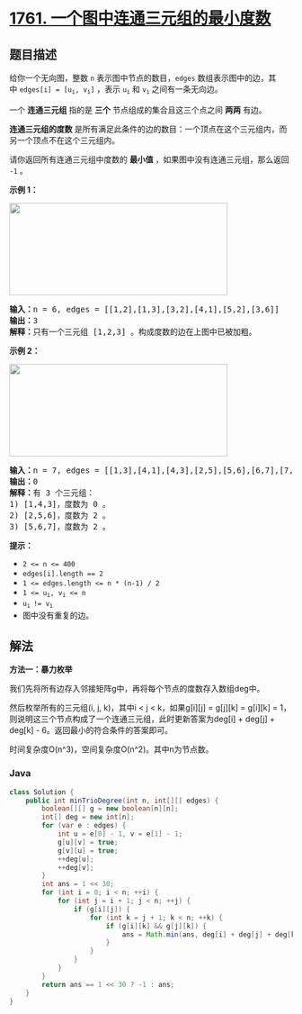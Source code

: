 # [1761. 一个图中连通三元组的最小度数](https://leetcode.cn/problems/minimum-degree-of-a-connected-trio-in-a-graph)

## 题目描述

<p>给你一个无向图，整数 <code>n</code> 表示图中节点的数目，<code>edges</code> 数组表示图中的边，其中 <code>edges[i] = [u<sub>i</sub>, v<sub>i</sub>]</code> ，表示 <code>u<sub>i</sub></code> 和 <code>v<sub>i</sub></code><sub> </sub>之间有一条无向边。</p>

<p>一个 <strong>连通三元组</strong> 指的是 <strong>三个</strong> 节点组成的集合且这三个点之间 <strong>两两</strong> 有边。</p>

<p><strong>连通三元组的度数</strong> 是所有满足此条件的边的数目：一个顶点在这个三元组内，而另一个顶点不在这个三元组内。</p>

<p>请你返回所有连通三元组中度数的 <strong>最小值</strong> ，如果图中没有连通三元组，那么返回 <code>-1</code> 。</p>



<p><strong>示例 1：</strong></p>
<img alt="" src="https://gcore.jsdelivr.net/gh/doocs/leetcode@main/solution/1700-1799/1761.Minimum%20Degree%20of%20a%20Connected%20Trio%20in%20a%20Graph/images/trios1.png" style="width: 388px; height: 164px;" />
<pre>
<b>输入：</b>n = 6, edges = [[1,2],[1,3],[3,2],[4,1],[5,2],[3,6]]
<b>输出：</b>3
<b>解释：</b>只有一个三元组 [1,2,3] 。构成度数的边在上图中已被加粗。
</pre>

<p><strong>示例 2：</strong></p>
<img alt="" src="https://gcore.jsdelivr.net/gh/doocs/leetcode@main/solution/1700-1799/1761.Minimum%20Degree%20of%20a%20Connected%20Trio%20in%20a%20Graph/images/trios2.png" style="width: 388px; height: 164px;" />
<pre>
<b>输入：</b>n = 7, edges = [[1,3],[4,1],[4,3],[2,5],[5,6],[6,7],[7,5],[2,6]]
<b>输出：</b>0
<b>解释：</b>有 3 个三元组：
1) [1,4,3]，度数为 0 。
2) [2,5,6]，度数为 2 。
3) [5,6,7]，度数为 2 。
</pre>



<p><strong>提示：</strong></p>

<ul>
	<li><code>2 <= n <= 400</code></li>
	<li><code>edges[i].length == 2</code></li>
	<li><code>1 <= edges.length <= n * (n-1) / 2</code></li>
	<li><code>1 <= u<sub>i</sub>, v<sub>i</sub> <= n</code></li>
	<li><code>u<sub>i </sub>!= v<sub>i</sub></code></li>
	<li>图中没有重复的边。</li>
</ul>

## 解法

**方法一：暴力枚举**

我们先将所有边存入邻接矩阵g中，再将每个节点的度数存入数组deg中。

然后枚举所有的三元组(i, j, k)，其中i < j < k，如果g[i][j] = g[j][k] = g[i][k] = 1，则说明这三个节点构成了一个连通三元组，此时更新答案为deg[i] + deg[j] + deg[k] - 6。返回最小的符合条件的答案即可。

时间复杂度O(n^3)，空间复杂度O(n^2)。其中n为节点数。

### **Java**

```java
class Solution {
    public int minTrioDegree(int n, int[][] edges) {
        boolean[][] g = new boolean[n][n];
        int[] deg = new int[n];
        for (var e : edges) {
            int u = e[0] - 1, v = e[1] - 1;
            g[u][v] = true;
            g[v][u] = true;
            ++deg[u];
            ++deg[v];
        }
        int ans = 1 << 30;
        for (int i = 0; i < n; ++i) {
            for (int j = i + 1; j < n; ++j) {
                if (g[i][j]) {
                    for (int k = j + 1; k < n; ++k) {
                        if (g[i][k] && g[j][k]) {
                            ans = Math.min(ans, deg[i] + deg[j] + deg[k] - 6);
                        }
                    }
                }
            }
        }
        return ans == 1 << 30 ? -1 : ans;
    }
}
```
